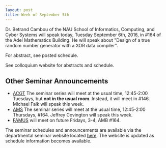 ```yaml
---
layout: post
title: Week of September 5th
---
```


Dr. Betrand Cambou of the NAU School of Informatics, Computing, and Cyber Systems 
will speak today, Tuesday September 6th, 2016, in #164 of the Adel Mathematics Building.
He will speak about "Design of a true random number generator with a XOR data compiler".  

For abstract, see posted schedule.

See colloquium website for abstracts and schedule.

## Other Seminar Announcements ##

- [ACGT](acgtFall2016) The seminar series will meet at the usual time, 12:45-2:00 Tuesdays, 
   but <strong>not in the usual room</strong>.  Instead, it will meet in #146.
    Michael Falk will speak this week.
- [AMS](amsFall2016) The seminar series will meet at the usual time, 12:45-2:00 Thursdays, 
   #164. Jeffrey Covington will speak this week.
- [FAMUS](famusFall2016) will meet on future Fridays, 3-4, AMB #164.  

The seminar schedules and announcements are available via the departmental seminar 
website located [here](http://naumathstat.github.io/seminars).
The website is updated as  schedule information becomes available.

